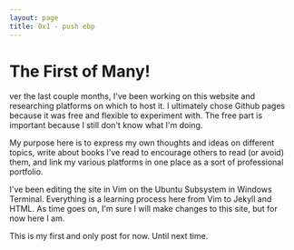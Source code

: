 ```yaml
---
layout: page
title: 0x1 - push ebp
---
```


# The First of Many!

ver the last couple months, I've been working on this website and researching platforms on which to host it. I ultimately chose Github pages because it was free and flexible to experiment with. The free part is important because I still don't know what I'm doing.

My purpose here is to express my own thoughts and ideas on different topics, write about books I've read to encourage others to read (or avoid) them, and link my various platforms in one place as a sort of professional portfolio.

I've been editing the site in Vim on the Ubuntu Subsystem in Windows Terminal. Everything is a learning process here from Vim to Jekyll and HTML. As time goes on, I'm sure I will make changes to this site, but for now here I am.

This is my first and only post for now. Until next time.

